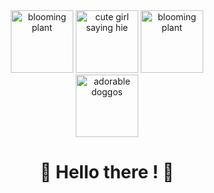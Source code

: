 <div align="center">

 <div>
  <img src="https://i.gifer.com/origin/fc/fc83af398d665e9a020677c3cb2e23f4_w200.webp" alt="blooming plant" width=100px/>
  <img src="https://i.gifer.com/origin/ad/ad932b6af29b77f105e5b24217488a70_w200.webp" alt="cute girl saying hie" width=100px/>
  <img src="https://i.gifer.com/origin/fc/fc83af398d665e9a020677c3cb2e23f4_w200.webp" alt="blooming plant" width=100px/>
 </div>
  
 <div>
  <img src="https://i.gifer.com/origin/b1/b1e3533440208de1957bc8f1e77d66db_w200.webp" alt="adorable doggos" width=100px/>
 <div>
   
  <h1>
    🌟 Hello there ! 🌟
  </h1>
   
</div>
